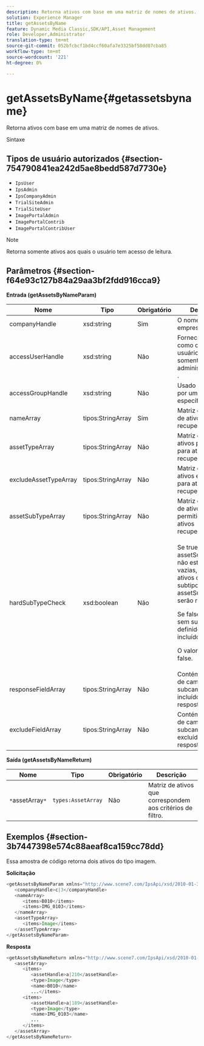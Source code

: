 ```yaml
---
description: Retorna ativos com base em uma matriz de nomes de ativos.
solution: Experience Manager
title: getAssetsByName
feature: Dynamic Media Classic,SDK/API,Asset Management
role: Developer,Administrator
translation-type: tm+mt
source-git-commit: 052bfcbcf1bd4ccf60afa7e3325bf58dd07cba85
workflow-type: tm+mt
source-wordcount: '221'
ht-degree: 0%

---
```



# getAssetsByName{#getassetsbyname}

Retorna ativos com base em uma matriz de nomes de ativos.

Sintaxe

## Tipos de usuário autorizados {#section-754790841ea242d5ae8bedd587d7730e}

* `IpsUser`
* `IpsAdmin`
* `IpsCompanyAdmin`
* `TrialSiteAdmin`
* `TrialSiteUser`
* `ImagePortalAdmin`
* `ImagePortalContrib`
* `ImagePortalContribUser`

>[!NOTE]
>
>Retorna somente ativos aos quais o usuário tem acesso de leitura.

## Parâmetros {#section-f64e93c127b84a29aa3bf2fdd916cca9}

**Entrada (getAssetsByNameParam)**

<table id="table_CE7B503B0E074719A523B458DF3A7286"> 
 <thead> 
  <tr> 
   <th colname="col1" class="entry"> Nome </th> 
   <th colname="col2" class="entry"> Tipo </th> 
   <th colname="col3" class="entry"> Obrigatório </th> 
   <th colname="col4" class="entry"> Descrição </th> 
  </tr> 
 </thead>
 <tbody> 
  <tr> 
   <td colname="col1"> <span class="codeph"> <span class="varname"> companyHandle</span> </span> </td> 
   <td colname="col2"> <span class="codeph"> xsd:string</span> </td> 
   <td colname="col3"> Sim </td> 
   <td colname="col4"> O nome da empresa. </td> 
  </tr> 
  <tr> 
   <td colname="col1"> <span class="codeph"> <span class="varname"> accessUserHandle</span> </span> </td> 
   <td colname="col2"> <span class="codeph"> xsd:string</span> </td> 
   <td colname="col3"> Não </td> 
   <td colname="col4"> Fornece acesso como outro usuário. Disponível somente para administradores do . </td> 
  </tr> 
  <tr> 
   <td colname="col1"> <span class="codeph"> <span class="varname"> accessGroupHandle</span> </span> </td> 
   <td colname="col2"> <span class="codeph"> xsd:string</span> </td> 
   <td colname="col3"> Não </td> 
   <td colname="col4"> Usado para filtrar por um grupo específico. </td> 
  </tr> 
  <tr> 
   <td colname="col1"> <span class="codeph"> <span class="varname"> nameArray</span> </span> </td> 
   <td colname="col2"> <span class="codeph"> tipos:StringArray</span> </td> 
   <td colname="col3"> Sim </td> 
   <td colname="col4"> Matriz de nomes de ativos a serem recuperados. </td> 
  </tr> 
  <tr> 
   <td colname="col1"> <span class="codeph"> <span class="varname"> assetTypeArray</span> </span> </td> 
   <td colname="col2"> <span class="codeph"> tipos:StringArray</span> </td> 
   <td colname="col3"> Não </td> 
   <td colname="col4"> Matriz de tipos de ativos permitidos para ativos recuperados. </td> 
  </tr> 
  <tr> 
   <td colname="col1"> <span class="codeph"> <span class="varname"> excludeAssetTypeArray</span> </span> </td> 
   <td colname="col2"> <span class="codeph"> tipos:StringArray</span> </td> 
   <td colname="col3"> Não </td> 
   <td colname="col4"> Matriz de tipos de ativos excluídos para ativos recuperados. </td> 
  </tr> 
  <tr> 
   <td colname="col1"> <span class="codeph"> <span class="varname"> assetSubTypeArray</span> </span> </td> 
   <td colname="col2"> <span class="codeph"> tipos:StringArray</span> </td> 
   <td colname="col3"> Não </td> 
   <td colname="col4"> Matriz de subtipos de ativos permitidos para ativos recuperados. </td> 
  </tr> 
  <tr> 
   <td colname="col1"> <span class="codeph"> <span class="varname"> hardSubTypeCheck</span> </span> </td> 
   <td colname="col2"> <span class="codeph"> xsd:boolean</span> </td> 
   <td colname="col3"> Não </td> 
   <td colname="col4"> <p>Se <span class="codeph"> true</span> e <span class="codeph"> assetSubTypeArray</span> não estiverem vazias, somente os ativos cujos subtipos estão em <span class="codeph"> assetSubTypeArray</span> serão retornados. </p> <p>Se <span class="codeph"> false</span>, os ativos sem subtipo definido serão incluídos. </p> <p>O valor padrão é <span class="codeph"> false</span>. </p> </td> 
  </tr> 
  <tr> 
   <td colname="col1"> <span class="codeph"> <span class="varname"> responseFieldArray</span> </span> </td> 
   <td colname="col2"> <span class="codeph"> tipos:StringArray</span> </td> 
   <td colname="col3"> Não </td> 
   <td colname="col4"> Contém uma lista de campos e subcampos incluídos na resposta. </td> 
  </tr> 
  <tr> 
   <td colname="col1"> <span class="codeph"> <span class="varname"> excludeFieldArray</span> </span> </td> 
   <td colname="col2"> <span class="codeph"> tipos:StringArray</span> </td> 
   <td colname="col3"> Não </td> 
   <td colname="col4"> Contém uma lista de campos e subcampos excluídos da resposta. </td> 
  </tr> 
 </tbody> 
</table>

**Saída (getAssetsByNameReturn)**

| Nome | Tipo | Obrigatório | Descrição |
|---|---|---|---|
| `*`assetArray`*` | `types:AssetArray` | Não | Matriz de ativos que correspondem aos critérios de filtro. |

## Exemplos {#section-3b7447398e574c88aeaf8ca159cc78dd}

Essa amostra de código retorna dois ativos do tipo imagem.

**Solicitação**

```java
<getAssetsByNameParam xmlns="http://www.scene7.com/IpsApi/xsd/2010-01-31">
   <companyHandle>c|3</companyHandle>
   <nameArray>
      <items>B010</items>
      <items>IMG_0103</items>
   </nameArray>
   <assetTypeArray>
      <items>Image</items>
   </assetTypeArray>
</getAssetsByNameParam>
```

**Resposta**

```java
<getAssetsByNameReturn xmlns="http://www.scene7.com/IpsApi/xsd/2010-01-31">
   <assetArray>
      <items>
         <assetHandle>a|210</assetHandle>
         <type>Image</type>
         <name>B010</name>
         ...</items>
      <items>
         <assetHandle>a|189</assetHandle>
         <type>Image</type>
         <name>IMG_0103</name>
         ...
      </items>
   </assetArray>
</getAssetsByNameReturn>
```


